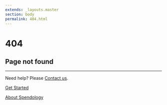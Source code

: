 ```yaml
---
extends: _layouts.master
section: body
permalink: 404.html
---
```


<div class="flex flex-col items-center mt-32 text-gray-700">
<h1 class="text-6xl font-normal leading-none mb-2">404</h1>

<h2 class="text-3xl">Page not found</h2>

<hr class="block w-full max-w-8xl mx-auto my-8 border">

<p class="text-xl">
Need help? Please <a title="Contact Us" href="https://www.spendology.com/contact-us/">Contact us</a>.
</p>

<div class="my-10">
<a href="/docs/innovation-forever" title="{{ $page->siteName }} getting started" class="bg-sea-green-500 hover:bg-sea-green-600 font-normal text-white hover:text-white rounded mr-4 py-2 px-6">Get Started</a>

<a href="https://www.spendology.com/" title="Spendology Cloud" class="bg-blue-900 hover:bg-navy-500 text-white font-normal hover:text-white rounded py-2 px-6">About Spendology</a>
</div>
</div>

